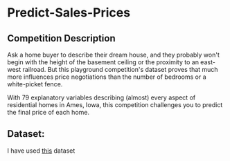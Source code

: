 # Predict-Sales-Prices

## Competition Description
Ask a home buyer to describe their dream house, and they probably won't begin with the height of the basement ceiling or the proximity to an east-west railroad. But this playground competition's dataset proves that much more influences price negotiations than the number of bedrooms or a white-picket fence.

With 79 explanatory variables describing (almost) every aspect of residential homes in Ames, Iowa, this competition challenges you to predict the final price of each home.

## Dataset:

I have used [this](https://www.kaggle.com/c/house-prices-advanced-regression-techniques/overview) dataset
